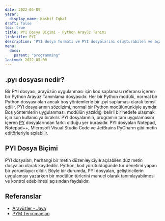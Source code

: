 ```yaml
---
date: 2022-05-09
yazar:
  display_name: Kashif Iqbal
draft: false
toc: true
title: PYI Dosya Biçimi - Python Arayüz Tanımı
linktitle: PYI
description: "PYI dosya formatı ve PYI dosyalarını oluşturabilen ve açabilen API'ler hakkında bilgi edinin."
menu:
  docs:
    parent: "programming"
lastmod: 2022-05-09
---
```


## .pyı dosyası nedir?

Bir PYI dosyası, arayüzün uygulanması için kod saplaması referansı içeren bir Python Arayüz Tanımlama dosyasıdır. Her bir Python modülü, normal bir Python dosyası olan ancak boş yöntemlerle bir .pyi saplaması olarak temsil edilir. PYI dosyalarının sözdizimi, normal bir Python modülününkiyle aynıdır. Boş yöntemlerin uygulanması, modülün yazıldığı belirli bir hedefe ulaşmak için son kullanıcıya bırakılır. PYI dosyalarının, programın tam uygulamasını içeren [PY](/tr/programming/py/) dosyalarından farklı olduğu yer burasıdır. PYI dosyaları Notepad, Notepad++, Microsoft Visual Studio Code ve JetBrains PyCharm gibi metin editörleriyle açılabilir.

## PYI Dosya Biçimi

PYI dosyaları, herhangi bir metin düzenleyiciyle açılabilen düz metin dosyaları olarak kaydedilir. Python, kod yürütüldüğünde tür denetimi yapan bir yorumlayıcı dildir. Böyle bir durumda, PYI dosyaları, geliştiricilerin uygulamayı yazarken bir modülün türlerini manuel olarak tanımlayabilmesi ve kontrol edebilmesi açısından faydalıdır.

## Referanslar ##

* [Arayüzler - Java](https://en.wikipedia.org/wiki/Interface_(Java))
* [PYM Tercümanları](https://github.com/interpreters/pym)

